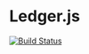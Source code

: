 Ledger.js
=========

[![Build Status](https://secure.travis-ci.org/noazark/ledgerjs.png?branch=master)](http://travis-ci.org/noazark/ledgerjs)